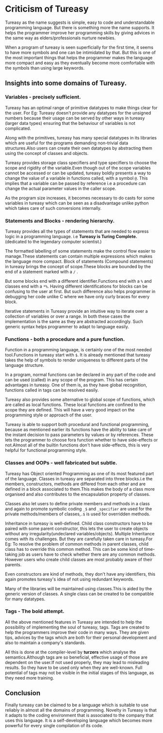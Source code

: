 # Criticism of Tureasy

Tureasy as the name suggests is simple, easy to code and understandable programming language. But there is something more the name supports.
It helps the programmer improve her programming skills by giving advices in the same way as elders/professionals nurture newbies.

When a program of tureasy is seen superficially for the first time, it seems to have more symbols and one can be intimidated by that. But this is one of the most important things that helps the programmer makes the language more compact and easy as they eventually become more comfortable with the symbols than using large keywords.

## Insights into some domains of Tureasy.

 ### Variables - precisely sufficient.
Tureasy has an optimal range of primitive datatypes to make things clear for the user. For Eg: Tureasy doesn't provide any datatypes for the unsigned numbers because their usage can be served by other ways in tureasy (larger data types) ensuring that the behaviour of variables is not complicated.

   Along with the primitives, tureasy has many special datatypes in its libraries which are useful for the programs demanding non-trivial data structures.Also users can create their own datatypes by abstracting them using the concept of classes and objects.

Tureasy provides storage class specifiers and type specifiers to choose the scope and rigidity of the variable.Even though out of the scope variables cannot be accessed or can be updated, tureasy boldly presents a way to change the value of a variable in functions called, with a symbol `@`. This implies that a variable can be passed by reference i.e a procedure can change the actual parameter values in the caller scope. 

As the program size increases, it becomes necessary to do casts for some variables in tureasy which can be seen as a disadvantage unlike python which takes care of such conversions internally. 

### Statements and Blocks - rendering  hierarchy.
 Tureasy provides all the types of statements that are needed to express logic  in a programming language. i.e **Tureasy is Turing Complete.** (dedicated to the legendary computer scientist.)
       
The formatted labelling of some statements make the control flow easier to manage.These statements can contain multiple expressions which makes the language more compact. Block of statements (Compound statements) in tureasy brings the concept of scope.These blocks are bounded by the end of a statement marked with a `/` .

But some blocks end with a different identifier.Functions end with a `%` and classes end with a `*%`. Having different identifications for blocks can be confusing to the user at first. But such difference also helps programmer in debugging her code unlike C where we have only curly braces for every block.
 
Iterative statements in Tureasy provide an intuitive way to iterate over a collection of variables or over a range. In both these cases the implementation is the same as they are abstracted accordingly. Such generic syntax helps programmer to adapt to language easily.

### Functions - 	both a procedure and a pure function.

Function in a programming language, is certainly one of the most needed tool.Functions in tureasy start with `$`.  It is already mentioned that tureasy takes the help of symbols to render uniqueness to different parts of the language structure. 

In a program, normal functions can be declared in any part of the code and can be used (called) in any scope of the program. This has certain advantages in tureasy. One of them is, as they have global recognition, functions called in tags can be resolved easily.

Tureasy also provides some alternative to global scope of functions, which are called as local functions. These local functions are confined to the scope they are defined. This will have a very good impact on the programming style or approach of the user.

Tureasy is able to support both procedural and functional programming, because as mentioned earlier its functions have the ability to take care of the instant decision to pass parameters by values or by references. These lets the programmer to choose fora function whether to have side-effects or not.Almost all of the builtin functions don't have side-effects, this is very helpful for functional programming style.


### Classes and OOPs  -  well fabricated but subtle.

Tureasy has Object oriented Programming as one of its most featured part of the language.
Classes in tureasy are separated into three blocks.i.e the members, constructors, methods are differed from each other and are defined 
in a block associated to them.This makes the body of a class more organised and also contributes to the encapsulation property of classes.

Classes also let users to define private members and methods in a class and again to promote symbolic coding `_$` and `_specifier` are used for the private methods/members of classes,`.$` is used for overridden methods.

Inheritance in tureasy is well-defined. Child class constructors have to be paired with some parent constructor, this lets the user to create objects without any irregularity(undeclared variables/objects).
Multiple Inheritance comes with its challenges. But they are carefully taken care in tureasy.For Eg: To resolve the problem of common methods in parent classes, child class has to override this common method. This can be some kind of time-taking job as users have to check whether there are any common methods. However users who create child classes are  most probably aware of their parents. 

 Even constructors are kind of methods, they don't have any identifiers, this again promotes tureasy's idea of not using redundant keywords. 

Many of the libraries will be maintained using classes.This is aided by the generic version of classes.
A single class can be created to be compatible for many datatypes.

### Tags - The bold attempt.

All the above mentioned features in Tureasy are intended to help the possibility of implementing the soul of tureasy, tags.
Tags are created to help the programmers improve their code in many ways. They are given tips, advices by the tags which are both for their personal development and also to maintain a company's standards.

All this is done at the compiler-level by **turzers** which analyse the semantics.Although tags are so beneficial, effective usage of those are dependent on the user.If not used properly, they may lead to misleading results. So they have to be used only when they are well-known. 
 Full potential of tags may not be visible in the initial stages of this language, as they need more training.


## Conclusion

Finally tureasy can be claimed to be a language which is suitable to use reliably in almost all the domains of programming. Novelty in Tureasy is that it adapts to the coding environment that is associated to the company that uses this language.
It is a self-developing language which becomes more powerful for every single compilation of its code.



 






